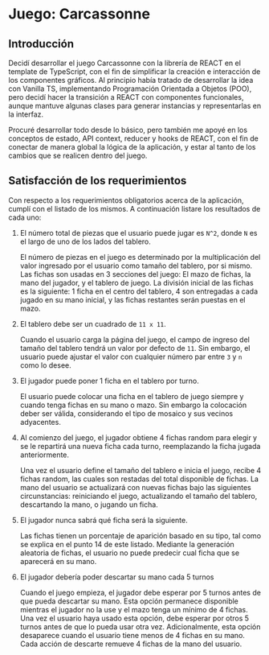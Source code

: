 # Juego: Carcassonne

## Introducción

Decidí desarrollar el juego Carcassonne con la librería de REACT en el template de TypeScript, con el fin de simplificar la creación e interacción de los componentes gráficos. Al principio había tratado de desarrollar la idea con Vanilla TS, implementando Programación Orientada a Objetos (POO), pero decidí hacer la transición a REACT con componentes funcionales, aunque mantuve algunas clases para generar instancias y representarlas en la interfaz.

Procuré desarrollar todo desde lo básico, pero también me apoyé en los conceptos de estado, API context, reducer y hooks de REACT, con el fin de conectar de manera global la lógica de la aplicación, y estar al tanto de los cambios que se realicen dentro del juego.

## Satisfacción de los requerimientos

Con respecto a los requerimientos obligatorios acerca de la aplicación, cumplí con el listado de los mismos. A continuación listare los resultados de cada uno:

1. El número total de piezas que el usuario puede jugar es `N^2`, donde `N` es el largo de uno de los lados del tablero.

   El número de piezas en el juego es determinado por la multiplicación del valor ingresado por el usuario como tamaño del tablero, por si mismo. Las fichas son usadas en 3 secciones del juego: El mazo de fichas, la mano del jugador, y el tablero de juego. La división inicial de las fichas es la siguiente: 1 ficha en el centro del tablero, 4 son entregadas a cada jugado en su mano inicial, y las fichas restantes serán puestas en el mazo.

2. El tablero debe ser un cuadrado de `11 x 11`.

   Cuando el usuario carga la página del juego, el campo de ingreso del tamaño del tablero tendrá un valor por defecto de `11`. Sin embargo, el usuario puede ajustar el valor con cualquier número par entre `3` y `n` como lo desee.

3. El jugador puede poner 1 ficha en el tablero por turno.

   El usuario puede colocar una ficha en el tablero de juego siempre y cuando tenga fichas en su mano o mazo. Sin embargo la colocación deber ser válida, considerando el tipo de mosaico y sus vecinos adyacentes.

4. Al comienzo del juego, el jugador obtiene 4 fichas random para elegir y se le repartirá una nueva ficha cada turno, reemplazando la ficha jugada anteriormente.

   Una vez el usuario define el tamaño del tablero e inicia el juego, recibe 4 fichas random, las cuales son restadas del total disponible de fichas. La mano del usuario se actualizará con nuevas fichas bajo las siguientes circunstancias: reiniciando el juego, actualizando el tamaño del tablero, descartando la mano, o jugando un ficha.

5. El jugador nunca sabrá qué ficha será la siguiente.

   Las fichas tienen un porcentaje de aparición basado en su tipo, tal como se explica en el punto 14 de este listado. Mediante la generación aleatoria de fichas, el usuario no puede predecir cual ficha que se aparecerá en su mano.

6. El jugador debería poder descartar su mano cada 5 turnos

   Cuando el juego empieza, el jugador debe esperar por 5 turnos antes de que pueda descartar su mano. Esta opción permanece disponible mientras el jugador no la use y el mazo tenga un mínimo de 4 fichas. Una vez el usuario haya usado esta opción, debe esperar por otros 5 turnos antes de que lo pueda usar otra vez. Adicionalmente, esta opción desaparece cuando el usuario tiene menos de 4 fichas en su mano. Cada acción de descarte remueve 4 fichas de la mano del usuario.
